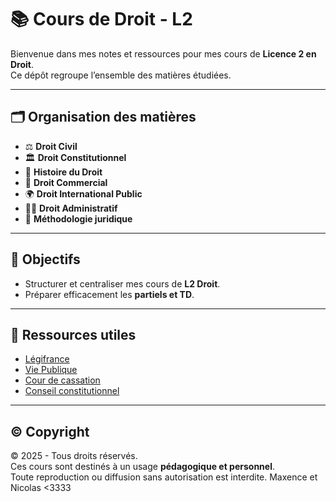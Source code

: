 # 📚 Cours de Droit - L2

Bienvenue dans mes notes et ressources pour mes cours de **Licence 2 en Droit**.  
Ce dépôt regroupe l’ensemble des matières étudiées.

---

## 🗂️ Organisation des matières

- ⚖️ **Droit Civil**
- 🏛️ **Droit Constitutionnel**
- 📜 **Histoire du Droit**
- 💼 **Droit Commercial**
- 🌍 **Droit International Public**
- 👩‍⚖️ **Droit Administratif**
- 📖 **Méthodologie juridique**

---

## 🚀 Objectifs

- Structurer et centraliser mes cours de **L2 Droit**.  
- Préparer efficacement les **partiels et TD**.  


---

## 🔗 Ressources utiles

- [Légifrance](https://www.legifrance.gouv.fr)  
- [Vie Publique](https://www.vie-publique.fr)  
- [Cour de cassation](https://www.courdecassation.fr)  
- [Conseil constitutionnel](https://www.conseil-constitutionnel.fr)  

---

## ©️ Copyright

© 2025 - Tous droits réservés.  
Ces cours sont destinés à un usage **pédagogique et personnel**.  
Toute reproduction ou diffusion sans autorisation est interdite. 
Maxence et Nicolas <3333
